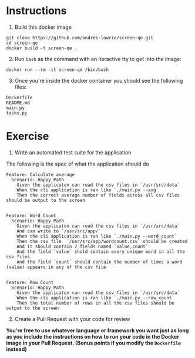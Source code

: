 # Instructions

1. Build this docker image

```shell
git clone https://github.com/andres-lowrie/screen-qe.git
cd screen-qe
docker build -t screen-qe .
```


2. Run `bash` as the command with an iteractive tty to get into the image:

```
docker run --rm -it screen-qe /bin/bash
```


3. Once you're inside the docker container you should see the following files:

```
Dockerfile
README.md
main.py
tasks.py
```


# Exercise

1. Write an automated test suite for the application


The following is the spec of what the application should do

```gherkin
Feature: Calculate average
  Scenario: Happy Path
    Given the applicaton can read the csv files in `/usr/src/data`
    When the cli application is ran like `./main.py --avg`
    Then the correct average number of fields across all csv files should be output to the screen


Feature: Word Count
  Scenario: Happy Path
    Given the applicaton can read the csv files in `/usr/src/data`
    And can write to `/usr/src/app/`
    When the cli application is ran like `./main.py --word_count`
    Then the csv file  `/usr/src/app/wordcount.csv` should be created
    And it should contain 2 fields named `value,count`
    And the field `value` shold contain every unique word in all the csv files
    And the field `count` should contain the number of times a word (value) appears in any of the csv file


Feature: Row Count
  Scenario: Happy Path
    Given the applicaton can read the csv files in `/usr/src/data`
    When the cli application is ran like `./main.py --row_count`
    Then the total number of rows in all the csv files should be output to the screen
```

2. Create a Pull Request with your code for review

**You're free to use whatever language or framework you want just as long as
you include the instructions on how to run your code in the Docker image in
your Pull Request. (Bonus points if you modify the `Dockerfile` instead)**
